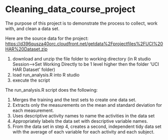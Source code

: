 # Cleaning_data_course_project

The purpose of this project is to demonstrate the process to collect, work with, and clean a data set.

Here are the source data for the project:
https://d396qusza40orc.cloudfront.net/getdata%2Fprojectfiles%2FUCI%20HAR%20Dataset.zip 

1. download and unzip the file folder to working directory (in R studio Session-->Set Working Directly to be 1 level higher then the folder 'UCI HAR Dataset' folder)
2. load run_analysis.R into R studio
3. execute the script

The run_analysis.R script does the following:
1. Merges the training and the test sets to create one data set.
2. Extracts only the measurements on the mean and standard deviation for each measurement. 
3. Uses descriptive activity names to name the activities in the data set
4. Appropriately labels the data set with descriptive variable names. 
5. From the data set in step 4, creates a second, independent tidy data set with the average of each variable for each activity and each subject.


